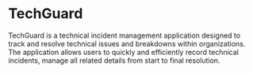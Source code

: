 # TechGuard
TechGuard is a technical incident management application designed to track and resolve technical issues and breakdowns within organizations. The application allows users to quickly and efficiently record technical incidents, manage all related details from start to final resolution. 
